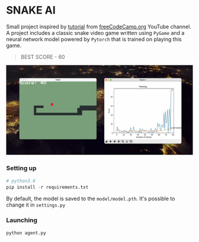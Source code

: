 # SNAKE AI

Small project inspired by [tutorial](https://youtu.be/L8ypSXwyBds?si=CKzTGcw2uGSbPqrk) from [freeCodeCamp.org](https://www.freecodecamp.org/) YouTube channel. 
A project includes a classic snake video game written using `PyGame` and 
a neural network model powered by `Pytorch` that is trained on playing this game.

> BEST SCORE - 60

![screenshot](Screenshot.png)

### Setting up
```python
# python3.8
pip install -r requirements.txt
```

By default, the model is saved to the `model/model.pth`. It's possible to change it in `settings.py`

### Launching
```python
python agent.py
```

